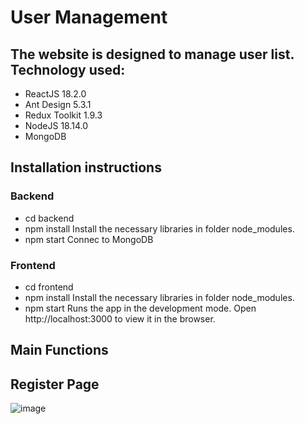 # User Management

## The website is designed to manage user list. Technology used:
  + ReactJS 18.2.0
  + Ant Design 5.3.1
  + Redux Toolkit 1.9.3
  + NodeJS 18.14.0
  + MongoDB

## Installation instructions
  ### Backend
  + cd backend 
  + npm install 
  Install the necessary libraries in folder node_modules.
  + npm start
  Connec to MongoDB
  ### Frontend
  + cd frontend
  + npm install
  Install the necessary libraries in folder node_modules.
  + npm start
  Runs the app in the development mode. Open http://localhost:3000 to view it in the browser.
  
## Main Functions

  ## Register Page
  ![image](https://user-images.githubusercontent.com/91180076/229936634-6b6e1b16-8ce2-4e8e-8470-a554bf6fab3b.png)
